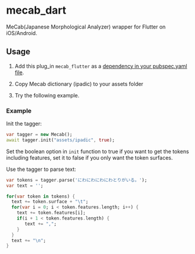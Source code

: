 # mecab_dart

MeCab(Japanese Morphological Analyzer) wrapper for Flutter on iOS/Android.

## Usage

1. Add this plug_in `mecab_flutter` as a [dependency in your pubspec.yaml file](https://flutter.io/platform-plugins/).

2. Copy Mecab dictionary (ipadic) to your assets folder

3. Try the following example.

### Example

Init the tagger:

```dart
var tagger = new Mecab();
await tagger.init("assets/ipadic", true);
```
Set the boolean option in `init` function to true if you want to get the tokens including features,
set it to false if you only want the token surfaces.


Use the tagger to parse text:

```dart
var tokens = tagger.parse('にわにわにわにわとりがいる。');
var text = '';

for(var token in tokens) {
  text += token.surface + "\t";
  for(var i = 0; i < token.features.length; i++) {
    text += token.features[i];
    if(i + 1 < token.features.length) {
       text += ",";
    }
  }
  text += "\n";
}
```